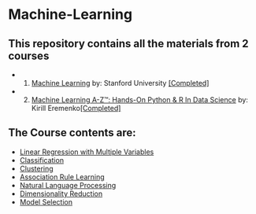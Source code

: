 # Machine-Learning

## This repository contains all the materials from 2 courses 
- 1) [Machine Learning](https://www.coursera.org/learn/machine-learning) by: Stanford University [[Completed]](https://www.coursera.org/account/accomplishments/certificate/CZQD57MXN6KT)
- 2) [Machine Learning A-Z™: Hands-On Python & R In Data Science](https://www.udemy.com/machinelearning/learn/v4/) by: Kirill Eremenko[[Completed]]()


## The Course contents are:
- [Linear Regression with Multiple Variables](https://github.com/souvikb07/Machine-Learning/tree/master/Linear%20Regression%20with%20Multiple%20Variables)
- [Classification](https://github.com/souvikb07/Machine-Learning/tree/master/Classification)
- [Clustering](https://github.com/souvikb07/Machine-Learning/blob/master/Clustering/README.md)
- [Association Rule Learning](https://github.com/souvikb07/Machine-Learning/tree/master/Association%20Rule%20Learning%20-%20Apriori)
- [Natural Language Processing](https://github.com/souvikb07/Machine-Learning/tree/master/Natural%20Language%20Processing)
- [Dimensionality Reduction](https://github.com/souvikb07/Machine-Learning/tree/master/C)
- [Model Selection](https://github.com/souvikb07/Machine-Learning/tree/master/Model%20Selection)
